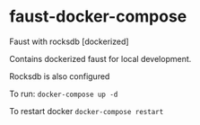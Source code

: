 # faust-docker-compose
Faust with rocksdb [dockerized]

Contains dockerized faust for local development.

Rocksdb is also configured

To run:
`
docker-compose up -d
`

To restart docker
`
docker-compose restart
`

